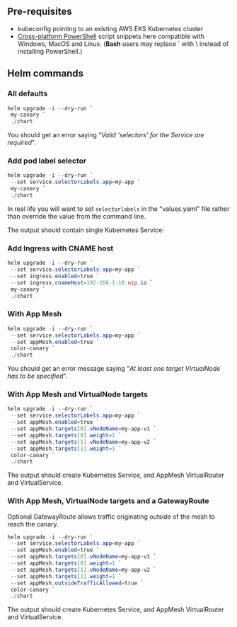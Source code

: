 ## Pre-requisites

- kubeconfig pointing to an existing AWS EKS Kubernetes cluster
- [Cross-platform PowerShell](https://docs.microsoft.com/en-us/powershell/scripting/install/installing-powershell) script snippets here compatible with Windows, MacOS and Linux. 
  (**Bash** users may replace ` with \\ instead of installing PowerShell.)

## Helm commands

### All defaults

```PowerShell
helm upgrade -i --dry-run `
 my-canary `
 ./chart
```

You should get an error saying "*Valid 'selectors' for the Service are required*".

### Add pod label selector

```PowerShell
helm upgrade -i --dry-run `
 --set service.selectorLabels.app=my-app `
 my-canary `
 ./chart
```

In real life you will want to set `selectorlabels` in the "values.yaml" file rather than override the value from the command line.

The output should contain single Kubernetes Service:

### Add Ingress with CNAME host

```PowerShell
helm upgrade -i --dry-run `
 --set service.selectorLabels.app=my-app `
 --set ingress.enabled=true `
 --set ingress.cnameHost=192-168-1-10.nip.io `
 my-canary `
 ./chart
```

### With App Mesh

```PowerShell
helm upgrade -i --dry-run `
 --set service.selectorLabels.app=my-app `
 --set appMesh.enabled=true `
 color-canary `
 ./chart
```
You should get an error message saying "*At least one target VirtualNode has to be specified*".


### With App Mesh and VirtualNode targets

```PowerShell
helm upgrade -i --dry-run `
 --set service.selectorLabels.app=my-app `
 --set appMesh.enabled=true `
 --set appMesh.targets[0].vNodeName=my-app-v1 `
 --set appMesh.targets[0].weight=1 `
 --set appMesh.targets[1].vNodeName=my-app-v2 `
 --set appMesh.targets[1].weight=1 `
 color-canary `
 ./chart
```

The output should create Kubernetes Service, and AppMesh VirtualRouter and VirtualService.

### With App Mesh, VirtualNode targets and a GatewayRoute

Optional GatewayRoute allows traffic originating outside of the mesh to reach the canary.

```PowerShell
helm upgrade -i --dry-run `
 --set service.selectorLabels.app=my-app `
 --set appMesh.enabled=true `
 --set appMesh.targets[0].vNodeName=my-app-v1 `
 --set appMesh.targets[0].weight=1 `
 --set appMesh.targets[1].vNodeName=my-app-v2 `
 --set appMesh.targets[1].weight=1 `
 --set appMesh.outsideTrafficAllowed=true `
 color-canary `
 ./chart
```

The output should create Kubernetes Service, and AppMesh VirtualRouter and VirtualService.
